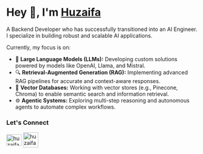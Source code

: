 <h1>Hey 👋, I'm <a href="https://huzaifasubhani.vercel.app/">Huzaifa</a></h1>

<p>
  A Backend Developer who has successfully transitioned into an AI Engineer. I specialize in building robust and scalable AI applications.
  
  Currently, my focus is on:
  
  - 🧠 **Large Language Models (LLMs):** Developing custom solutions powered by models like OpenAI, Llama, and Mistral.
  - 🔍 **Retrieval-Augmented Generation (RAG):** Implementing advanced RAG pipelines for accurate and context-aware responses.
  - 💾 **Vector Databases:** Working with vector stores (e.g., Pinecone, Chroma) to enable semantic search and information retrieval.
  - ⚙️ **Agentic Systems:** Exploring multi-step reasoning and autonomous agents to automate complex workflows.
  </p>


<h3 align="left">Let's Connect</h3>
<p align="left">
<a href="https://linkedin.com/in/huzaifasubhani" target="blank">
  <img align="center" src="https://github.com/user-attachments/assets/114842d6-41c5-4f5a-a3de-c5b0f2e90959" alt="huzaifasubhani" height="30" width="40" /></a>
<a href="https://instagram.com/huzaifaaa.exe" target="blank">
  <img align="center" src="https://github.com/user-attachments/assets/a68ffd0d-9976-4a3f-9b90-8e14b49c7489" alt="huzaifaaa.exe" height="40" width="40" /></a>
</p>



